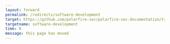 ```yaml
---
layout: forward
permalink: /redirects/software-development
target: https://github.com/polarfire-soc/polarfire-soc-documentation/tree/master/knowledge-base/polarfire-soc-software-tool-flow.md
targetname: software-development
time: 0
message: this page has moved
---
```


